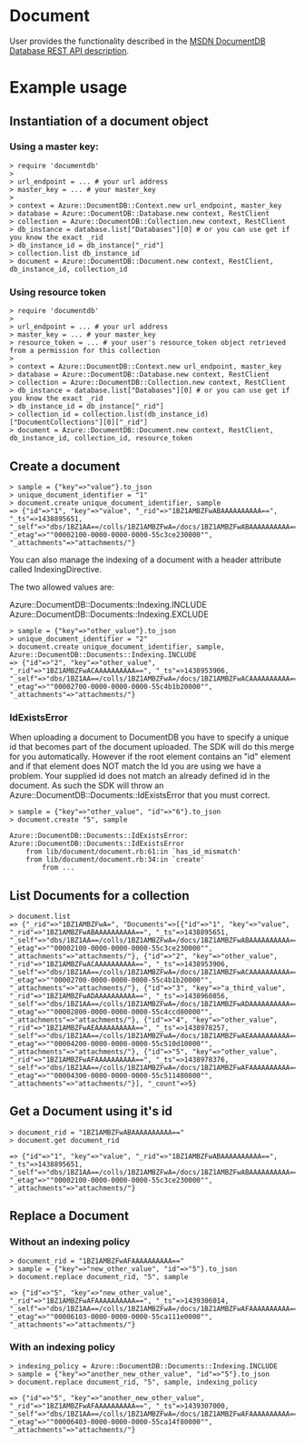 # Document

User provides the functionality described in the [MSDN DocumentDB Database REST API description](https://msdn.microsoft.com/en-us/library/azure/dn782247.aspx).

# Example usage

## Instantiation of a document object

### Using a master key:

```
> require 'documentdb'
>
> url_endpoint = ... # your url address
> master_key = ... # your master_key
>
> context = Azure::DocumentDB::Context.new url_endpoint, master_key
> database = Azure::DocumentDB::Database.new context, RestClient
> collection = Azure::DocumentDB::Collection.new context, RestClient
> db_instance = database.list["Databases"][0] # or you can use get if you know the exact _rid
> db_instance_id = db_instance["_rid"]
> collection.list db_instance_id
> document = Azure::DocumentDB::Document.new context, RestClient, db_instance_id, collection_id
```
### Using resource token

```
> require 'documentdb'
>
> url_endpoint = ... # your url address
> master_key = ... # your master_key
> resource_token = ... # your user's resource_token object retrieved from a permission for this collection
>
> context = Azure::DocumentDB::Context.new url_endpoint, master_key
> database = Azure::DocumentDB::Database.new context, RestClient
> collection = Azure::DocumentDB::Collection.new context, RestClient
> db_instance = database.list["Databases"][0] # or you can use get if you know the exact _rid
> db_instance_id = db_instance["_rid"]
> collection_id = collection.list(db_instance_id)["DocumentCollections"][0]["_rid"]
> document = Azure::DocumentDB::Document.new context, RestClient, db_instance_id, collection_id, resource_token
```

## Create a document

```
> sample = {"key"=>"value"}.to_json
> unique_document_identifier = "1"
> document.create unique_document_identifier, sample
=> {"id"=>"1", "key"=>"value", "_rid"=>"1BZ1AMBZFwABAAAAAAAAAA==", "_ts"=>1438895651, "_self"=>"dbs/1BZ1AA==/colls/1BZ1AMBZFwA=/docs/1BZ1AMBZFwABAAAAAAAAAA==/", "_etag"=>""00002100-0000-0000-0000-55c3ce230000"", "_attachments"=>"attachments/"}
```

You can also manage the indexing of a document with a header attribute called IndexingDirective.

The two allowed values are:

Azure::DocumentDB::Documents::Indexing.INCLUDE
Azure::DocumentDB::Documents::Indexing.EXCLUDE

```
> sample = {"key"=>"other_value"}.to_json
> unique_document_identifier = "2"
> document.create unique_document_identifier, sample, Azure::DocumentDB::Documents::Indexing.INCLUDE
=> {"id"=>"2", "key"=>"other_value", "_rid"=>"1BZ1AMBZFwACAAAAAAAAAA==", "_ts"=>1438953906, "_self"=>"dbs/1BZ1AA==/colls/1BZ1AMBZFwA=/docs/1BZ1AMBZFwACAAAAAAAAAA==/", "_etag"=>""00002700-0000-0000-0000-55c4b1b20000"", "_attachments"=>"attachments/"}
```
### IdExistsError

When uploading a document to DocumentDB you have to specify a unique id that becomes part of the document uploaded.  The SDK will do this merge for you automatically.  However if the root element contains an "id" element and if that element does NOT match the Id you are using we have a problem.  Your supplied id does not match an already defined id in the document.  As such the SDK will throw an Azure::DocumentDB::Documents::IdExistsError that you must correct.

```
> sample = {"key"=>"other_value", "id"=>"6"}.to_json
> document.create "5", sample

Azure::DocumentDB::Documents::IdExistsError: Azure::DocumentDB::Documents::IdExistsError
	from lib/document/document.rb:61:in `has_id_mismatch'
	from lib/document/document.rb:34:in `create'
        from ...
```

## List Documents for a collection

```
> document.list
=> {"_rid"=>"1BZ1AMBZFwA=", "Documents"=>[{"id"=>"1", "key"=>"value", "_rid"=>"1BZ1AMBZFwABAAAAAAAAAA==", "_ts"=>1438895651, "_self"=>"dbs/1BZ1AA==/colls/1BZ1AMBZFwA=/docs/1BZ1AMBZFwABAAAAAAAAAA==/", "_etag"=>""00002100-0000-0000-0000-55c3ce230000"", "_attachments"=>"attachments/"}, {"id"=>"2", "key"=>"other_value", "_rid"=>"1BZ1AMBZFwACAAAAAAAAAA==", "_ts"=>1438953906, "_self"=>"dbs/1BZ1AA==/colls/1BZ1AMBZFwA=/docs/1BZ1AMBZFwACAAAAAAAAAA==/", "_etag"=>""00002700-0000-0000-0000-55c4b1b20000"", "_attachments"=>"attachments/"}, {"id"=>"3", "key"=>"a_third_value", "_rid"=>"1BZ1AMBZFwADAAAAAAAAAA==", "_ts"=>1438960856, "_self"=>"dbs/1BZ1AA==/colls/1BZ1AMBZFwA=/docs/1BZ1AMBZFwADAAAAAAAAAA==/", "_etag"=>""00002800-0000-0000-0000-55c4ccd80000"", "_attachments"=>"attachments/"}, {"id"=>"4", "key"=>"other_value", "_rid"=>"1BZ1AMBZFwAEAAAAAAAAAA==", "_ts"=>1438978257, "_self"=>"dbs/1BZ1AA==/colls/1BZ1AMBZFwA=/docs/1BZ1AMBZFwAEAAAAAAAAAA==/", "_etag"=>""00004200-0000-0000-0000-55c510d10000"", "_attachments"=>"attachments/"}, {"id"=>"5", "key"=>"other_value", "_rid"=>"1BZ1AMBZFwAFAAAAAAAAAA==", "_ts"=>1438978376, "_self"=>"dbs/1BZ1AA==/colls/1BZ1AMBZFwA=/docs/1BZ1AMBZFwAFAAAAAAAAAA==/", "_etag"=>""00004300-0000-0000-0000-55c511480000"", "_attachments"=>"attachments/"}], "_count"=>5}
```

## Get a Document using it's id

```
> document_rid = "1BZ1AMBZFwABAAAAAAAAAA=="
> document.get document_rid

=> {"id"=>"1", "key"=>"value", "_rid"=>"1BZ1AMBZFwABAAAAAAAAAA==", "_ts"=>1438895651, "_self"=>"dbs/1BZ1AA==/colls/1BZ1AMBZFwA=/docs/1BZ1AMBZFwABAAAAAAAAAA==/", "_etag"=>""00002100-0000-0000-0000-55c3ce230000"", "_attachments"=>"attachments/"}
```

## Replace a Document

### Without an indexing policy
```
> document_rid = "1BZ1AMBZFwAFAAAAAAAAAA=="
> sample = {"key"=>"new_other_value", "id"=>"5"}.to_json
> document.replace document_rid, "5", sample

=> {"id"=>"5", "key"=>"new_other_value", "_rid"=>"1BZ1AMBZFwAFAAAAAAAAAA==", "_ts"=>1439306014, "_self"=>"dbs/1BZ1AA==/colls/1BZ1AMBZFwA=/docs/1BZ1AMBZFwAFAAAAAAAAAA==/", "_etag"=>""00006103-0000-0000-0000-55ca111e0000"", "_attachments"=>"attachments/"}
```

### With an indexing policy
```
> indexing_policy = Azure::DocumentDB::Documents::Indexing.INCLUDE
> sample = {"key"=>"another_new_other_value", "id"=>"5"}.to_json
> document.replace document_rid, "5", sample, indexing_policy

=> {"id"=>"5", "key"=>"another_new_other_value", "_rid"=>"1BZ1AMBZFwAFAAAAAAAAAA==", "_ts"=>1439307000, "_self"=>"dbs/1BZ1AA==/colls/1BZ1AMBZFwA=/docs/1BZ1AMBZFwAFAAAAAAAAAA==/", "_etag"=>""00006403-0000-0000-0000-55ca14f80000"", "_attachments"=>"attachments/"}
```
